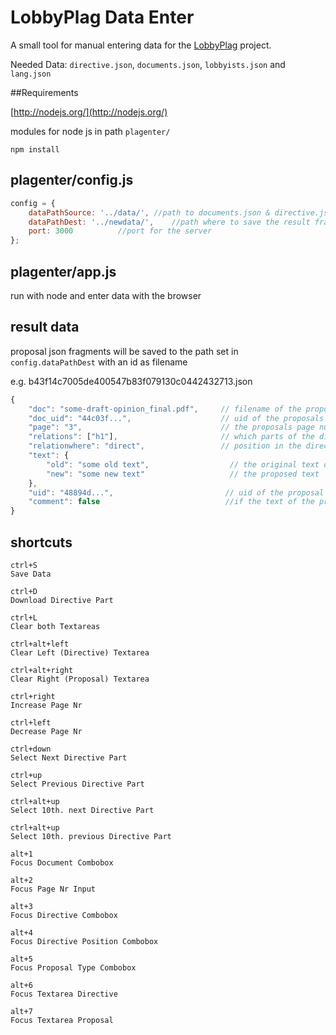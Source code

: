 # LobbyPlag Data Enter

A small tool for manual entering data for the [LobbyPlag](http://www.lobbyplag.eu/) project.

Needed Data: `directive.json`, `documents.json`, `lobbyists.json` and `lang.json`

##Requirements

[http://nodejs.org/](http://nodejs.org/)

modules for node js in path `plagenter/`

	npm install
	
## plagenter/config.js

```` javascript
config = {
	dataPathSource: '../data/',	//path to documents.json & directive.json
	dataPathDest: '../newdata/',	//path where to save the result fragment json files
	port: 3000			//port for the server
};
````

## plagenter/app.js

run with node and enter data with the browser


## result data

proposal json fragments will be saved to the path set in `config.dataPathDest` with an id as filename

e.g. b43f14c7005de400547b83f079130c0442432713.json


```` javascript
{
	"doc": "some-draft-opinion_final.pdf",     // filename of the proposals source
	"doc_uid": "44c03f...",                    // uid of the proposals source
	"page": "3",                               // the proposals page number in the source 
	"relations": ["h1"],                       // which parts of the directive the proposal relates to
    "relationwhere": "direct",				   // position in the directive the proposal relates to ('direct' | 'after' | 'unknown')
	"text": {
		"old": "some old text",                  // the original text of the directive
		"new": "some new text"                   // the proposed text
	},
	"uid": "48894d...",                         // uid of the proposal
	"comment": false							//if the text of the proposal is a comment (and not a directive change)
}
````

## shortcuts
	ctrl+S
	Save Data

 	ctrl+D
 	Download Directive Part

 	ctrl+L
 	Clear both Textareas

	ctrl+alt+left
	Clear Left (Directive) Textarea

	ctrl+alt+right
	Clear Right (Proposal) Textarea

	ctrl+right
	Increase Page Nr

	ctrl+left
	Decrease Page Nr

	ctrl+down
	Select Next Directive Part

	ctrl+up
    Select Previous Directive Part

	ctrl+alt+up
	Select 10th. next Directive Part

	ctrl+alt+up
	Select 10th. previous Directive Part

	alt+1
	Focus Document Combobox

	alt+2
	Focus Page Nr Input

	alt+3
	Focus Directive Combobox

	alt+4
	Focus Directive Position Combobox

	alt+5
	Focus Proposal Type Combobox

	alt+6
	Focus Textarea Directive

	alt+7
	Focus Textarea Proposal